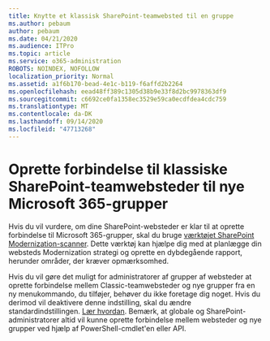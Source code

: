 ```yaml
---
title: Knytte et klassisk SharePoint-teamwebsted til en gruppe
ms.author: pebaum
author: pebaum
ms.date: 04/21/2020
ms.audience: ITPro
ms.topic: article
ms.service: o365-administration
ROBOTS: NOINDEX, NOFOLLOW
localization_priority: Normal
ms.assetid: a1f6b170-bead-4e1c-b119-f6affd2b2264
ms.openlocfilehash: eead48ff389c1305d38b9e33f8d2bc9978363df9
ms.sourcegitcommit: c6692ce0fa1358ec3529e59ca0ecdfdea4cdc759
ms.translationtype: MT
ms.contentlocale: da-DK
ms.lasthandoff: 09/14/2020
ms.locfileid: "47713268"
---
```

# <a name="connect-classic-sharepoint-team-sites-to-new-microsoft-365-groups"></a>Oprette forbindelse til klassiske SharePoint-teamwebsteder til nye Microsoft 365-grupper

Hvis du vil vurdere, om dine SharePoint-websteder er klar til at oprette forbindelse til Microsoft 365-grupper, skal du bruge [værktøjet SharePoint Modernization-scanner](https://go.microsoft.com/fwlink/?linkid=873066). Dette værktøj kan hjælpe dig med at planlægge din websteds Modernization strategi og oprette en dybdegående rapport, herunder områder, der kræver opmærksomhed.
  
Hvis du vil gøre det muligt for administratorer af grupper af websteder at oprette forbindelse mellem Classic-teamwebsteder og nye grupper fra en ny menukommando, du tilføjer, behøver du ikke foretage dig noget. Hvis du derimod vil deaktivere denne indstilling, skal du ændre standardindstillingen. [Lær hvordan](https://go.microsoft.com/fwlink/?linkid=2004316). Bemærk, at globale og SharePoint-administratorer altid vil kunne oprette forbindelse mellem websteder og nye grupper ved hjælp af PowerShell-cmdlet'en eller API.
  

